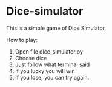 # Dice-simulator

This is a simple game of Dice Simulator,

How to play:
1. Open file dice_simulator.py
2. Choose dice
3. Just follow what terminal said
4. If you lucky you will win
5. If you lose, you can try again.
